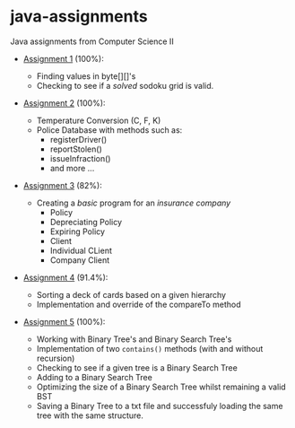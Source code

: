 # java-assignments
Java assignments from Computer Science II

- [Assignment 1](https://github.com/karldamus/java-assignments/tree/main/assignment01) (100%):
  - Finding values in byte[][]'s
  - Checking to see if a *solved* sodoku grid is valid.

- [Assignment 2](https://github.com/karldamus/java-assignments/tree/main/assignment02) (100%):
  - Temperature Conversion (C, F, K)
  - Police Database with methods such as:
    - registerDriver()
    - reportStolen()
    - issueInfraction()
    - and more ...

- [Assignment 3](https://github.com/karldamus/java-assignments/tree/main/assignment03) (82%):
  - Creating a *basic* program for an *insurance company*
    - Policy
    - Depreciating Policy
    - Expiring Policy
    - Client
    - Individual CLient
    - Company Client

- [Assignment 4](https://github.com/karldamus/java-assignments/tree/main/assignment04) (91.4%):
  - Sorting a deck of cards based on a given hierarchy
  - Implementation and override of the compareTo method

- [Assignment 5](https://github.com/karldamus/java-assignments/tree/main/assignment05) (100%):
  - Working with Binary Tree's and Binary Search Tree's
  - Implementation of two `contains()` methods (with and without recursion)
  - Checking to see if a given tree is a Binary Search Tree
  - Adding to a Binary Search Tree
  - Optimizing the size of a Binary Search Tree whilst remaining a valid BST
  - Saving a Binary Tree to a txt file and successfuly loading the same tree with the same structure.
